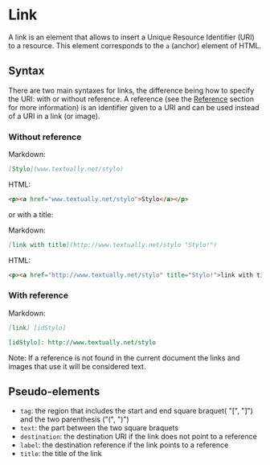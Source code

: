 
# Link  

A link is an element that allows to insert a Unique Resource Identifier (URI) to a resource. This element corresponds to the `a` (anchor) element of HTML.

## Syntax

There are two main syntaxes for links, the difference being how to specify the URI: with or without reference. A reference (see the [Reference](#mdReference) section for more information) is an identifier given to a URI and can be used instead of a URI in a link (or image). 

### Without reference 

Markdown: 

``` markdown 
[Stylo](www.textually.net/stylo)
```

HTML: 

``` html 
<p><a href="www.textually.net/stylo">Stylo</a></p>
```
or with a title: 

Markdown:

``` markdown 
[link with title](http://www.textually.net/stylo "Stylo!")
```

HTML: 

``` html 
<p><a href="http://www.textually.net/stylo" title="Stylo!">link with title</a></p>
```

### With reference 

Markdown:

``` markdown
[link] [idStylo]

[idStylo]: http://www.textually.net/stylo
```

Note: If a reference is not found in the current document the links and images that use it will be considered text.

## Pseudo-elements  

- `tag`: the region that includes the start and end square braquet( "[", "]") and the two parenthesis ("(", ")")
- `text`: the part between the two square braquets
- `destination`: the destination URI if the link does not point to a reference 
- `label`: the destination reference if the link points to a reference 
- `title`: the title of the link 
